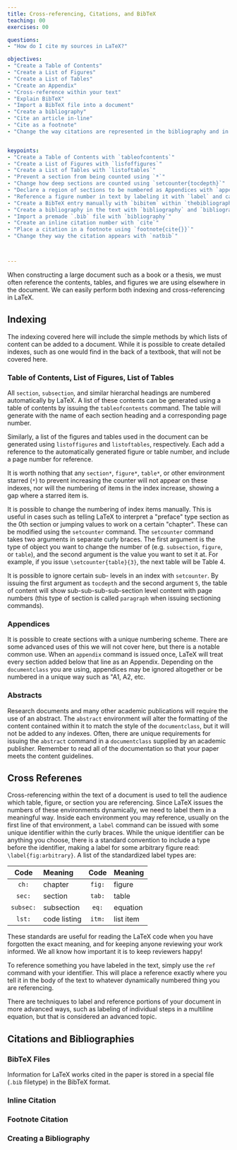 ```yaml
---
title: Cross-referencing, Citations, and BibTeX
teaching: 00
exercises: 00

questions:
- "How do I cite my sources in LaTeX?"

objectives:
- "Create a Table of Contents"
- "Create a List of Figures"
- "Create a List of Tables"
- "Create an Appendix"
- "Cross-reference within your text"
- "Explain BibTeX"
- "Import a BibTeX file into a document"
- "Create a bibliography"
- "Cite an article in-line"
- "Cite as a footnote"
- "Change the way citations are represented in the bibliography and in the text"


keypoints:
- "Create a Table of Contents with `tableofcontents`"
- "Create a List of Figures with `lisfoffigures`"
- "Create a List of Tables with `listoftables`"
- "Prevent a section from being counted using `*`"
- "Change how deep sections are counted using `setcounter{tocdepth}`"
- "Declare a region of sections to be numbered as Appendices with `appendix`"
- "Reference a figure number in text by labeling it with `label` and calling it with `ref`"
- "Create a BibTeX entry manually with `bibitem` within `thebibliography` environment"
- "Create a bibliography in the text with `bibliography` and `bibliographystyle`"
- "Import a premade `.bib` file with `bibliography`"
- "Create an inline citation number with `cite`"
- "Place a citation in a footnote using `footnote{cite{}}`"
- "Change they way the citation appears with `natbib`"



---
```


When constructing a large document such as a book or a thesis, we must often reference the
contents, tables, and figures we are using elsewhere in the document.  We can easily perform
both indexing and cross-referencing in LaTeX.

## Indexing

The indexing covered here will include the simple methods by which lists of content can be added
to a document.  While it is possible to create detailed indexes, such as one would find in the back
of a textbook, that will not be covered here.

### Table of Contents, List of Figures, List of Tables

All `section`, `subsection`, and similar hierarchal headings are numbered automatically by LaTeX.
A list of these contents can be generated using a table of contents by issuing the
`tableofcontents` command.  The table will generate with the name of each section heading and a
corresponding page number.

Similarly, a list of the figures and tables used in the document can be generated using
`listoffigures` and `listoftables`, respectively.  Each add a reference to the automatically
generated figure or table number, and include a page number for reference.

It is worth nothing that any `section*`, `figure*`, `table*`, or other environment starred (`*`)
to prevent increasing the counter will not appear on these indexes, nor will the numbering of items
in the index increase, showing a gap where a starred item is.

It is possible to change the numbering of index items manually.  This is useful in cases such as
telling LaTeX to interpret a "preface" type section as the 0th section or jumping values to work on
a certain "chapter".  These can be modified using the `setcounter` command.  The `setcounter`
command takes two arguments in separate curly braces.  The first argument is the type of object you
want to change the number of (e.g. `subsection`, `figure`, or `table`), and the second argument is
the value you want to set it at.  For example, if you issue `\setcounter{table}{3}`, the next table
will be Table 4.

It is possible to ignore certain sub- levels in an index with `setcounter`.  By issuing the first
argument as `tocdepth` and the second argument `5`, the table of content will show
sub-sub-sub-sub-section level content with page numbers (this type of section is called `paragraph`
when issuing sectioning commands).


### Appendices

It is possible to create sections with a unique numbering scheme.  There are some advanced uses of
this we will not cover here, but there is a notable common use.  When an `appendix` command is
issued once, LaTeX will treat every section added below that line as an Appendix.  Depending on the
`documentclass` you are using, appendices may be ignored altogether or be numbered in a unique way
such as "A1, A2, etc.

### Abstracts

Research documents and many other academic publications will require the use of an abstract.  The
`abstract` environment will alter the formatting of the content contained within it to match the
style of the `documentclass`, but it will not be added to any indexes.  Often, there are unique
requirements for issuing the `abstract` command in a `documentclass` supplied by an academic
publisher.  Remember to read all of the documentation so that your paper meets the content
guidelines.

## Cross Referenes

Cross-referencing within the text of a document is used to tell the audience which table, figure,
or section you are referencing.  Since LaTeX issues the numbers of these environments dynamically,
we need to label them in a meaningful way.  Inside each environment you may reference, usually on
the first line of that environment, a `label` command can be issued with some unique identifier
within the curly braces.  While the unique identifier can be anything you choose, there is a
standard convention to include a type before the identifier, making a label for some arbitrary
figure read: `\label{fig:arbitrary}`.  A list of the standardized label types are:

|   Code    |     Meaning     |   Code    |     Meaning     |
|:---------:|:----------------|:---------:|:----------------|
| `ch:`     | chapter         | `fig:`    | figure          |
| `sec:`    | section         | `tab:`    | table           |
| `subsec:` | subsection      | `eq:`     | equation        |
| `lst:`    | code listing    | `itm:`    | list item       |

These standards are useful for reading the LaTeX code when you have forgotten the exact meaning,
and for keeping anyone reviewing your work informed.  We all know how important it is to keep
reviewers happy!

To reference something you have labeled in the text, simply use the `ref` command with your
identifier.  This will place a reference exactly where you tell it in the body of the text to
whatever dynamically numbered thing you are referencing.

There are techniques to label and reference portions of your document in more advanced ways,
such as labeling of individual steps in a multiline equation, but that is considered an advanced
topic.

## Citations and Bibliographies


### BibTeX Files

Information for LaTeX works cited in the paper is stored in a special file (`.bib` filetype) in
the BibTeX format.

### Inline Citation


### Footnote Citation


### Creating a Bibliography
